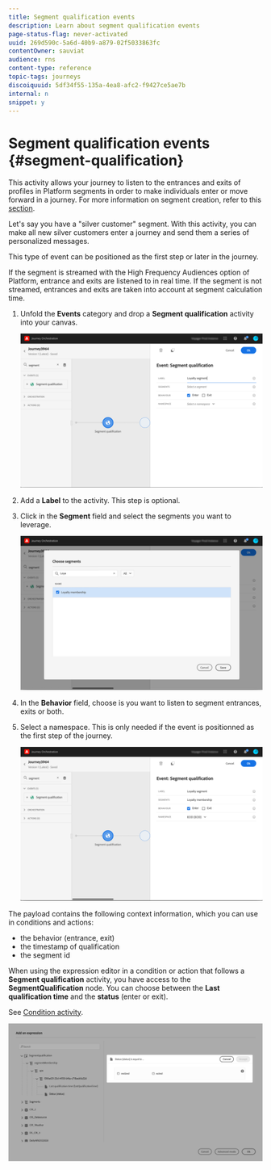```yaml
---
title: Segment qualification events
description: Learn about segment qualification events
page-status-flag: never-activated
uuid: 269d590c-5a6d-40b9-a879-02f5033863fc
contentOwner: sauviat
audience: rns
content-type: reference
topic-tags: journeys
discoiquuid: 5df34f55-135a-4ea8-afc2-f9427ce5ae7b
internal: n
snippet: y
---
```


# Segment qualification events {#segment-qualification}

This activity allows your journey to listen to the entrances and exits of profiles in Platform segments in order to make individuals enter or move forward in a journey. For more information on segment creation, refer to this [section](../segment/about-segments.md).

Let's say you have a "silver customer" segment. With this activity, you can make all new silver customers enter a journey and send them a series of personalized messages.

This type of event can be positioned as the first step or later in the journey.

If the segment is streamed with the High Frequency Audiences option of Platform, entrance and exits are listened to in real time. If the segment is not streamed, entrances and exits are taken into account at segment calculation time.

1. Unfold the **Events** category and drop a **Segment qualification** activity into your canvas.

   ![](../assets/segment5.png)

1. Add a **Label** to the activity. This step is optional.

1. Click in the **Segment** field and select the segments you want to leverage. 

   ![](../assets/segment6.png)

1. In the **Behavior** field, choose is you want to listen to segment entrances, exits or both.

1. Select a namespace. This is only needed if the event is positionned as the first step of the journey.

   ![](../assets/segment7.png)

The payload contains the following context information, which you can use in conditions and actions:

* the behavior (entrance, exit)
* the timestamp of qualification
* the segment id

When using the expression editor in a condition or action that follows a **Segment qualification** activity, you have access to the **SegmentQualification** node. You can choose between the **Last qualification time** and the **status** (enter or exit).

See [Condition activity](../building-journeys/condition-activity.md#about_condition).

![](../assets/segment8.png)
